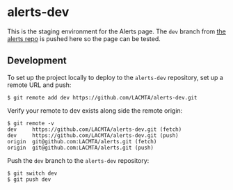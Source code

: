 # alerts-dev

This is the staging environment for the Alerts page. The `dev` branch from [the alerts repo](https://github.com/LACMTA/alerts) is pushed here so the page can be tested.

## Development

To set up the project locally to deploy to the `alerts-dev` repository, set up a remote URL and push:

```
$ git remote add dev https://github.com/LACMTA/alerts-dev.git
```

Verify your remote to dev exists along side the remote origin:
```
$ git remote -v
dev     https://github.com/LACMTA/alerts-dev.git (fetch)
dev     https://github.com/LACMTA/alerts-dev.git (push)
origin  git@github.com:LACMTA/alerts.git (fetch)
origin  git@github.com:LACMTA/alerts.git (push)
```

Push the `dev` branch to the `alerts-dev` repository:
```
$ git switch dev
$ git push dev
```

